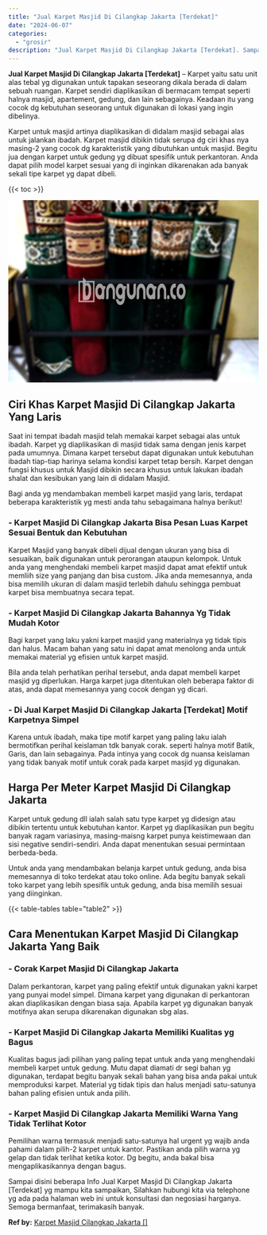 ```yaml
---
title: "Jual Karpet Masjid Di Cilangkap Jakarta [Terdekat]"
date: "2024-06-07"
categories: 
  - "grosir"
description: "Jual Karpet Masjid Di Cilangkap Jakarta [Terdekat]. Sampai disini beberapa Info Jual Karpet Masjid Di Cilangkap Jakarta [Terdekat] yg mampu kita sampaikan,..."
---
```


**Jual Karpet Masjid Di Cilangkap Jakarta \[Terdekat\]** – Karpet yaitu satu unit alas tebal yg digunakan untuk tapakan seseorang dikala berada di dalam sebuah ruangan. Karpet sendiri diaplikasikan di bermacam tempat seperti halnya masjid, apartement, gedung, dan lain sebagainya. Keadaan itu yang cocok dg kebutuhan seseorang untuk digunakan di lokasi yang ingin dibelinya.

Karpet untuk masjid artinya diaplikasikan di didalam masjid sebagai alas untuk jalankan ibadah. Karpet masjid dibikin tidak serupa dg ciri khas nya masing-2 yang cocok dg karakteristik yang dibutuhkan untuk masjid. Begitu jua dengan karpet untuk gedung yg dibuat spesifik untuk perkantoran. Anda dapat pilih model karpet sesuai yang di inginkan dikarenakan ada banyak sekali tipe karpet yg dapat dibeli.

{{< toc >}}

![Jual Karpet Masjid Di Cilangkap Jakarta [Terdekat]](/images/grosir-karpet-murah-38.png)

## Ciri Khas Karpet Masjid Di Cilangkap Jakarta Yang Laris

Saat ini tempat ibadah masjid telah memakai karpet sebagai alas untuk ibadah. Karpet yg diaplikasikan di masjid tidak sama dengan jenis karpet pada umumnya. Dimana karpet tersebut dapat digunakan untuk kebutuhan ibadah tiap-tiap harinya selama kondisi karpet tetap bersih. Karpet dengan fungsi khusus untuk Masjid dibikin secara khusus untuk lakukan ibadah shalat dan kesibukan yang lain di didalam Masjid.

Bagi anda yg mendambakan membeli karpet masjid yang laris, terdapat beberapa karakteristik yg mesti anda tahu sebagaimana halnya berikut!

### \- Karpet Masjid Di Cilangkap Jakarta Bisa Pesan Luas Karpet Sesuai Bentuk dan Kebutuhan

Karpet Masjid yang banyak dibeli dijual dengan ukuran yang bisa di sesuaikan, baik digunakan untuk perorangan ataupun kelompok. Untuk anda yang menghendaki membeli karpet masjid dapat amat efektif untuk memliih size yang panjang dan bisa custom. Jika anda memesannya, anda bisa memilih ukuran di dalam masjid terlebih dahulu sehingga pembuat karpet bisa membuatnya secara tepat.

### \- Karpet Masjid Di Cilangkap Jakarta Bahannya Yg Tidak Mudah Kotor

Bagi karpet yang laku yakni karpet masjid yang materialnya yg tidak tipis dan halus. Macam bahan yang satu ini dapat amat menolong anda untuk memakai material yg efisien untuk karpet masjid.

Bila anda telah perhatikan perihal tersebut, anda dapat membeli karpet masjid yg diperlukan. Harga karpet juga ditentukan oleh beberapa faktor di atas, anda dapat memesannya yang cocok dengan yg dicari.

### \- Di Jual Karpet Masjid Di Cilangkap Jakarta \[Terdekat\] Motif Karpetnya Simpel

Karena untuk ibadah, maka tipe motif karpet yang paling laku ialah bermotifkan perihal keislaman tdk banyak corak. seperti halnya motif Batik, Garis, dan lain sebagainya. Pada intinya yang cocok dg nuansa keislaman yang tidak banyak motif untuk corak pada karpet masjid yg digunakan.

## Harga Per Meter Karpet Masjid Di Cilangkap Jakarta

Karpet untuk gedung dll ialah salah satu type karpet yg didesign atau dibikin tertentu untuk kebutuhan kantor. Karpet yg diaplikasikan pun begitu banyak ragam variasinya, masing-maisng karpet punya keistimewaan dan sisi negative sendiri-sendiri. Anda dapat menentukan sesuai permintaan berbeda-beda.

Untuk anda yang mendambakan belanja karpet untuk gedung, anda bisa memesannya di toko terdekat atau toko online. Ada begitu banyak sekali toko karpet yang lebih spesifik untuk gedung, anda bisa memilih sesuai yang diinginkan.

{{< table-tables table="table2" >}}

## Cara Menentukan Karpet Masjid Di Cilangkap Jakarta Yang Baik

### \- Corak Karpet Masjid Di Cilangkap Jakarta

Dalam perkantoran, karpet yang paling efektif untuk digunakan yakni karpet yang punyai model simpel. Dimana karpet yang digunakan di perkantoran akan diaplikasikan dengan biasa saja. Apabila karpet yg digunakan banyak motifnya akan serupa dikarenakan digunakan sbg alas.

### \- Karpet Masjid Di Cilangkap Jakarta Memiliki Kualitas yg Bagus

Kualitas bagus jadi pilihan yang paling tepat untuk anda yang menghendaki membeli karpet untuk gedung. Mutu dapat diamati dr segi bahan yg digunakan, terdapat begitu banyak sekali bahan yang bisa anda pakai untuk memproduksi karpet. Material yg tidak tipis dan halus menjadi satu-satunya bahan paling efisien untuk anda pilih.

### \- Karpet Masjid Di Cilangkap Jakarta Memiliki Warna Yang Tidak Terlihat Kotor

Pemilihan warna termasuk menjadi satu-satunya hal urgent yg wajib anda pahami dalam pilih-2 karpet untuk kantor. Pastikan anda pilih warna yg gelap dan tidak terlihat ketika kotor. Dg begitu, anda bakal bisa mengaplikasikannya dengan bagus.

Sampai disini beberapa Info Jual Karpet Masjid Di Cilangkap Jakarta \[Terdekat\] yg mampu kita sampaikan, Silahkan hubungi kita via telephone yg ada pada halaman web ini untuk konsultasi dan negosiasi harganya. Semoga bermanfaat, terimakasih banyak.

**Ref by:**  [Karpet Masjid Cilangkap Jakarta []](https://id.wikipedia.org/wiki/Karpet)

